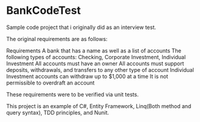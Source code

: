 # BankCodeTest

Sample code project that i originally did as an interview test.

The original requirements are as follows:

Requirements
  A bank that has a name as well as a list of accounts
  The following types of accounts: Checking, Corporate Investment, Individual Investment
  All accounts must have an owner
  All accounts must support deposits, withdrawals, and transfers to any other type of account
  Individual Investment accounts can withdraw up to $1,000 at a time
  It is not permissible to overdraft an account

These requirements were to be verified via unit tests.

This project is an example of C#, Entity Framework, Linq(Both method and query syntax), TDD principles, and Nunit.
